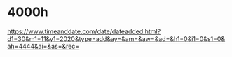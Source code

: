 # 4000h
https://www.timeanddate.com/date/dateadded.html?d1=30&m1=11&y1=2020&type=add&ay=&am=&aw=&ad=&h1=0&i1=0&s1=0&ah=4444&ai=&as=&rec=
